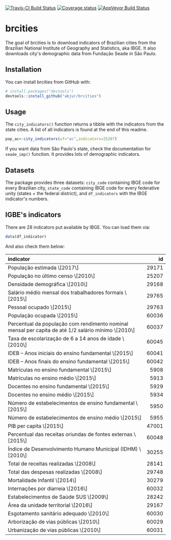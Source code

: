 
[![Travis-CI Build Status](https://travis-ci.org/abjur/brcities.svg?branch=master)](https://travis-ci.org/abjur/brcities) [![Coverage status](https://codecov.io/gh/abjur/brcities/branch/master/graph/badge.svg)](https://codecov.io/github/abjur/brcities?branch=master) [![AppVeyor Build Status](https://ci.appveyor.com/api/projects/status/github/jjesusfilho/brcities?branch=master&svg=true)](https://ci.appveyor.com/project/jjesusfilho/brcities)

<!-- README.md is generated from README.Rmd. Please edit that file -->
brcities
========

The goal of brcities is to download indicators of Brazilian cities from the Brazilian National Institute of Geography and Statistics, aka IBGE. It also downloads city's demographic data from Fundação Seade in São Paulo.

Installation
------------

You can install brcities from GitHub with:

``` r
# install.packages("devtools")
devtools::install_github("abjur/brcities")
```

Usage
-----

The `city_indicators()` function returns a tibble with the indicators from the state cities. A list of all indicators is found at the end of this readme.

``` r
pop_ac<-city_indicators(uf="ac",indicators=25207)
```

If you want data from São Paulo's state, check the documentation for `seade_imp()` function. It provides lots of demographic indicators.

Datasets
--------

The package provides three datasets: `city_code` containing IBGE code for every Brazilian city, `state_code` containing IBGE code for every federative unity (states + the federal district), and `df_indicators` with the IBGE indicator's numbers.

IGBE's indicators
-----------------

There are 28 indicators put available by IBGE. You can load them via:

``` r
data(df_indicator)
```

And also check them below:

<table class="table table-striped table-hover" style="margin-left: auto; margin-right: auto;">
<thead>
<tr>
<th style="text-align:left;">
indicator
</th>
<th style="text-align:right;">
id
</th>
</tr>
</thead>
<tbody>
<tr>
<td style="text-align:left;">
População estimada \[2017\]
</td>
<td style="text-align:right;">
29171
</td>
</tr>
<tr>
<td style="text-align:left;">
População no último censo \[2010\]
</td>
<td style="text-align:right;">
25207
</td>
</tr>
<tr>
<td style="text-align:left;">
Densidade demográfica \[2010\]
</td>
<td style="text-align:right;">
29168
</td>
</tr>
<tr>
<td style="text-align:left;">
Salário médio mensal dos trabalhadores formais \[2015\]
</td>
<td style="text-align:right;">
29765
</td>
</tr>
<tr>
<td style="text-align:left;">
Pessoal ocupado \[2015\]
</td>
<td style="text-align:right;">
29763
</td>
</tr>
<tr>
<td style="text-align:left;">
População ocupada \[2015\]
</td>
<td style="text-align:right;">
60036
</td>
</tr>
<tr>
<td style="text-align:left;">
Percentual da população com rendimento nominal mensal per capita de até 1/2 salário mínimo \[2010\]
</td>
<td style="text-align:right;">
60037
</td>
</tr>
<tr>
<td style="text-align:left;">
Taxa de escolarização de 6 a 14 anos de idade \[2010\]
</td>
<td style="text-align:right;">
60045
</td>
</tr>
<tr>
<td style="text-align:left;">
IDEB – Anos iniciais do ensino fundamental \[2015\]
</td>
<td style="text-align:right;">
60041
</td>
</tr>
<tr>
<td style="text-align:left;">
IDEB – Anos finais do ensino fundamental \[2015\]
</td>
<td style="text-align:right;">
60042
</td>
</tr>
<tr>
<td style="text-align:left;">
Matrículas no ensino fundamental \[2015\]
</td>
<td style="text-align:right;">
5908
</td>
</tr>
<tr>
<td style="text-align:left;">
Matrículas no ensino médio \[2015\]
</td>
<td style="text-align:right;">
5913
</td>
</tr>
<tr>
<td style="text-align:left;">
Docentes no ensino fundamental \[2015\]
</td>
<td style="text-align:right;">
5929
</td>
</tr>
<tr>
<td style="text-align:left;">
Docentes no ensino médio \[2015\]
</td>
<td style="text-align:right;">
5934
</td>
</tr>
<tr>
<td style="text-align:left;">
Número de estabelecimentos de ensino fundamental \[2015\]
</td>
<td style="text-align:right;">
5950
</td>
</tr>
<tr>
<td style="text-align:left;">
Número de estabelecimentos de ensino médio \[2015\]
</td>
<td style="text-align:right;">
5955
</td>
</tr>
<tr>
<td style="text-align:left;">
PIB per capita \[2015\]
</td>
<td style="text-align:right;">
47001
</td>
</tr>
<tr>
<td style="text-align:left;">
Percentual das receitas oriundas de fontes externas \[2015\]
</td>
<td style="text-align:right;">
60048
</td>
</tr>
<tr>
<td style="text-align:left;">
Índice de Desenvolvimento Humano Municipal (IDHM) \[2010\]
</td>
<td style="text-align:right;">
30255
</td>
</tr>
<tr>
<td style="text-align:left;">
Total de receitas realizadas \[2008\]
</td>
<td style="text-align:right;">
28141
</td>
</tr>
<tr>
<td style="text-align:left;">
Total das despesas realizadas \[2008\]
</td>
<td style="text-align:right;">
29748
</td>
</tr>
<tr>
<td style="text-align:left;">
Mortalidade Infantil \[2014\]
</td>
<td style="text-align:right;">
30279
</td>
</tr>
<tr>
<td style="text-align:left;">
Internações por diarreia \[2016\]
</td>
<td style="text-align:right;">
60032
</td>
</tr>
<tr>
<td style="text-align:left;">
Estabelecimentos de Saúde SUS \[2009\]
</td>
<td style="text-align:right;">
28242
</td>
</tr>
<tr>
<td style="text-align:left;">
Área da unidade territorial \[2016\]
</td>
<td style="text-align:right;">
29167
</td>
</tr>
<tr>
<td style="text-align:left;">
Esgotamento sanitário adequado \[2010\]
</td>
<td style="text-align:right;">
60030
</td>
</tr>
<tr>
<td style="text-align:left;">
Arborização de vias públicas \[2010\]
</td>
<td style="text-align:right;">
60029
</td>
</tr>
<tr>
<td style="text-align:left;">
Urbanização de vias públicas \[2010\]
</td>
<td style="text-align:right;">
60031
</td>
</tr>
</tbody>
</table>
